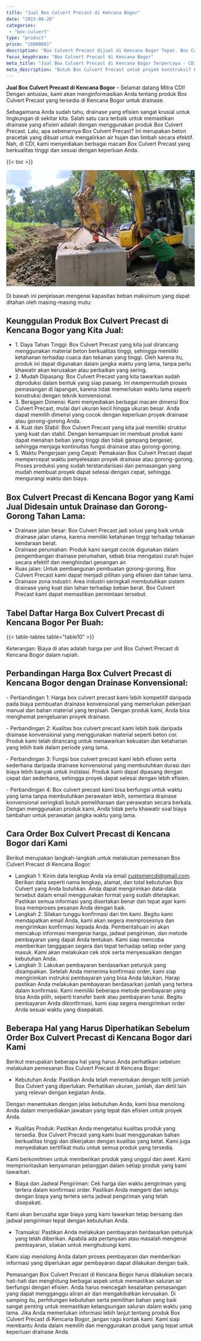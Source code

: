 ```yaml
---
title: "Jual Box Culvert Precast di Kencana Bogor"
date: "2023-08-28"
categories:
 - "box-culvert"
type: "product"
price: "[600000]"
description: "Box Culvert Precast dijual di Kencana Bogor Tepat. Box Culvert Precast ini menjadi solusi utama dalam proyek pembangunan sebagai saluran drainase yang prima dan unggul. Hubungi kami untuk konsultasi mendalam."
focus_keyphrase: "Box Culvert Precast di Kencana Bogor"
meta_title: "Jual Box Culvert Precast di Kencana Bogor Terpercaya - CDI"
meta_description: "Butuh Box Culvert Precast untuk proyek konstruksi? Layanan profesional kami siap membantu dengan kualitas premium. Klik untuk penawaran istimewa."
---
```


**Jual Box Culvert Precast di Kencana Bogor** – Selamat datang Mitra CDI! Dengan antusias, kami akan menginformasikan Anda tentang produk Box Culvert Precast yang tersedia di Kencana Bogor untuk drainase.

Sebagaimana Anda sudah tahu, drainase yang efisien sangat krusial untuk lingkungan di sekitar kita. Salah satu cara terbaik untuk memastikan drainase yang efisien adalah dengan menggunakan produk Box Culvert Precast. Lalu, apa sebenarnya Box Culvert Precast? Ini merupakan beton pracetak yang dibuat untuk mengalirkan air hujan dan limbah secara efektif. Nah, di CDI, kami menyediakan berbagai macam Box Culvert Precast yang berkualitas tinggi dan sesuai dengan keperluan Anda.

{{< toc >}}

![Jual Box Culvert Precast di Kencana Bogor](/images/box-culvert/box-culvert-09.jpg)

Di bawah ini penjelasan mengenai kapasitas beban maksimum yang dapat ditahan oleh masing-masing mutu: 

## Keunggulan Produk Box Culvert Precast di Kencana Bogor yang Kita Jual:

*   1\. Daya Tahan Tinggi: Box Culvert Precast yang kita jual dirancang menggunakan material beton berkualitas tinggi, sehingga memiliki ketahanan terhadap cuaca dan tekanan yang tinggi. Oleh karena itu, produk ini dapat digunakan dalam jangka waktu yang lama, tanpa perlu khawatir akan kerusakan atau perbaikan yang sering.
*   2\. Mudah Dipasang: Box Culvert Precast yang kita tawarkan sudah diproduksi dalam bentuk yang siap pasang. Ini mempermudah proses pemasangan di lapangan, karena tidak memerlukan waktu lama seperti konstruksi dengan teknik konvensional.
*   3\. Beragam Dimensi: Kami menyediakan berbagai macam dimensi Box Culvert Precast, mulai dari ukuran kecil hingga ukuran besar. Anda dapat memilih dimensi yang cocok dengan keperluan proyek drainase atau gorong-gorong Anda.
*   4\. Kuat dan Stabil: Box Culvert Precast yang kita jual memiliki struktur yang kuat dan stabil. Dengan kemampuan ini membuat produk kami dapat menahan beban yang tinggi dan tidak gampang bergeser, sehingga menjaga kontinuitas fungsi drainase atau gorong-gorong.
*   5\. Waktu Pengerjaan yang Cepat: Pemakaian Box Culvert Precast dapat mempercepat waktu penyelesaian proyek drainase atau gorong-gorong. Proses produksi yang sudah terstandarisasi dan pemasangan yang mudah membuat proyek dapat selesai dengan cepat, sehingga mengurangi waktu dan biaya.

## Box Culvert Precast di Kencana Bogor yang Kami Jual Didesain untuk Drainase dan Gorong-Gorong Tahan Lama:

*   Drainase jalan besar: Box Culvert Precast jadi solusi yang baik untuk drainase jalan utama, karena memiliki ketahanan tinggi terhadap tekanan kendaraan berat.
*   Drainase perumahan: Produk kami sangat cocok digunakan dalam pengembangan drainase perumahan, sebab bisa mengatasi curah hujan secara efektif dan menghindari genangan air.
*   Ruas jalan: Untuk pembangunan pembuatan gorong-gorong, Box Culvert Precast kami dapat menjadi pilihan yang efisien dan tahan lama.
*   Drainase zona industri: Area industri seringkali membutuhkan sistem drainase yang kuat dan tahan terhadap beban berat. Box Culvert Precast kami dapat memastikan permintaan tersebut.

## Tabel Daftar Harga Box Culvert Precast di Kencana Bogor Per Buah:

{{< table-tables table="table10" >}}

Keterangan: Biaya di atas adalah harga per unit Box Culvert Precast di Kencana Bogor dalam rupiah.

## Perbandingan Harga Box Culvert Precast di Kencana Bogor dengan Drainase Konvensional:

\- Perbandingan 1: Harga box culvert precast kami lebih kompetitif daripada pada biaya pembuatan drainase konvensional yang memerlukan pekerjaan manual dan bahan material yang terpisah. Dengan produk kami, Anda bisa menghemat pengeluaran proyek drainase.

\- Perbandingan 2: Kualitas box culvert precast kami lebih baik daripada drainase konvensional yang menggunakan material seperti beton cor. Produk kami telah dirancang untuk menawarkan kekuatan dan ketahanan yang lebih baik dalam periode yang lama.

\- Perbandingan 3: Fungsi box culvert precast kami lebih efisien serta sederhana daripada drainase konvensional yang membutuhkan durasi dan biaya lebih banyak untuk instalasi. Produk kami dapat dipasang dengan cepat dan sederhana, sehingga proyek dapat selesai dengan lebih efisien.

\- Perbandingan 4: Box culvert precast kami bisa berfungsi untuk waktu yang lama tanpa membutuhkan perawatan lebih, sementara drainase konvensional seringkali butuh pemeliharaan dan perawatan secara berkala. Dengan menggunakan produk kami, Anda tidak perlu khawatir soal biaya tambahan untuk perawatan jangka waktu yang lama.

## Cara Order Box Culvert Precast di Kencana Bogor dari Kami

Berikut merupakan langkah-langkah untuk melakukan pemesanan Box Culvert Precast di Kencana Bogor:

*   Langkah 1: Kirim data lengkap Anda via email customercdi@gmail.com. Berikan data seperti nama lengkap, alamat, dan total kebutuhan Box Culvert yang Anda butuhkan.
Anda dapat mengirimkan data-data tersebut dalam email menggunakan format yang sudah ditetapkan. Pastikan semua informasi yang disertakan benar dan tepat agar kami bisa memproses pesanan Anda dengan baik.
*   Langkah 2: Silakan tunggu konfirmasi dari tim kami. Begitu kami mendapatkan email Anda, kami akan segera memprosesnya dan mengirimkan konfirmasi kepada Anda. Pemberitahuan ini akan mencakup informasi mengenai harga, jadwal pengiriman, dan metode pembayaran yang dapat Anda tentukan.
Kami siap mencoba memberikan tanggapan segera dan tepat terhadap setiap order yang masuk. Kami akan melakukan cek stok serta menyesuaikan dengan kebutuhan Anda.
*   Langkah 3: Lakukan pembayaran berdasarkan petunjuk yang disampaikan. Setelah Anda menerima konfirmasi order, kami siap mengirimkan instruksi pembayaran yang bisa Anda lakukan. Harap pastikan Anda melakukan pembayaran berdasarkan jumlah yang tertera dalam konfirmasi.
Kami memiliki beberapa metode pembayaran yang bisa Anda pilih, seperti transfer bank atau pembayaran tunai. Begitu pembayaran Anda dikonfirmasi, kami siap segera mengirimkan order Anda sesuai waktu yang disepakati.

## Beberapa Hal yang Harus Diperhatikan Sebelum Order Box Culvert Precast di Kencana Bogor dari Kami

Berikut merupakan beberapa hal yang harus Anda perhatikan sebelum melakukan pemesanan Box Culvert Precast di Kencana Bogor:

*   Kebutuhan Anda: Pastikan Anda telah menentukan dengan teliti jumlah Box Culvert yang diperlukan. Perhatikan ukuran, jumlah, dan detil lain yang relevan dengan kegiatan Anda.

Dengan menentukan dengan jelas kebutuhan Anda, kami bisa menolong Anda dalam menyediakan jawaban yang tepat dan efisien untuk proyek Anda.
*   Kualitas Produk: Pastikan Anda mengetahui kualitas produk yang tersedia. Box Culvert Precast yang kami buat menggunakan bahan berkualitas tinggi dan dikerjakan dengan kualitas yang ketat. Kami juga menyediakan sertifikat mutu untuk semua produk yang tersedia.

Kami berkomitmen untuk memberikan produk yang unggul dan awet. Kami memprioritaskan kenyamanan pelanggan dalam setiap produk yang kami tawarkan.
*   Biaya dan Jadwal Pengiriman: Cek harga dan waktu pengiriman yang tertera dalam konfirmasi order. Pastikan Anda mengerti dan setuju dengan biaya yang tertera serta jadwal pengiriman yang telah disepakati.

Kami akan berusaha agar biaya yang kami tawarkan tetap bersaing dan jadwal pengiriman tepat dengan kebutuhan Anda.
*   Transaksi: Pastikan Anda melakukan pembayaran berdasarkan petunjuk yang telah diberikan. Apabila ada pertanyaan atau masalah mengenai pembayaran, silakan untuk menghubungi kami.

Kami siap menolong Anda dalam proses pembayaran dan memberikan informasi yang diperlukan agar pembayaran dapat dilakukan dengan baik.

Pemasangan Box Culvert Precast di Kencana Bogor harus dilakukan secara hati-hati dan menghitung berbagai aspek untuk memastikan saluran air berfungsi dengan efisien. Anda harus mencegah kesalahan pemasangan yang dapat mengganggu aliran air dan mengakibatkan kerusakan. Di samping itu, perhitungan kebutuhan serta pemilihan bahan yang baik sangat penting untuk memastikan kelangsungan saluran dalam waktu yang lama. Jika Anda memerlukan informasi lebih lanjut tentang produk Box Culvert Precast di Kencana Bogor, jangan ragu kontak kami. Kami siap membantu Anda dalam memilih dan menggunakan produk yang tepat untuk keperluan drainase Anda.